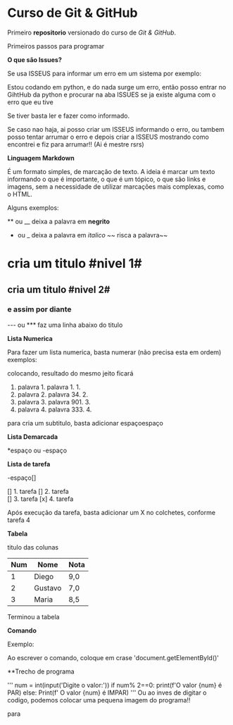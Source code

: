 # Curso de Git & GitHub
 Primeiro **repositorio** versionado do curso de *Git & GitHub*.

Primeiros passos para programar

**O que são Issues?** 

Se usa ISSEUS para informar um erro em um sistema por exemplo:

Estou codando em python, e do nada surge um erro, então posso entrar no GihtHub da python  e procurar
na aba ISSUES se ja existe alguma com o erro que eu tive

Se tiver basta ler e fazer como informado.

Se caso nao haja, ai posso criar um ISSEUS informando o erro, ou tambem posso tentar arrumar o erro e depois criar a ISSEUS mostrando como encontrei e fiz para arrumar!! (Ai é mestre rsrs)

**Linguagem Markdown**

É um formato simples, de marcação de texto.
A ideia é marcar um texto informando o que é importante, o que é um tópico, o que são links e imagens, sem a necessidade de utilizar marcações mais complexas, como o HTML.

Alguns exemplos:

** ou __ deixa a palavra em __negrito__
* ou _ deixa a palavra em *italico*
~~  risca a  palavra~~ 
# cria um titulo #nivel 1#
## cria um titulo #nivel 2#
### e assim por diante
--- ou *** faz uma linha abaixo do titulo 

**Lista Numerica** 

Para fazer um lista numerica, basta numerar (não precisa esta em ordem) exemplos:

colocando,        resultado         do mesmo jeito       ficará
1. palavra        1. palavra        1.                    1.
1. palavra        2. palavra        34.                   2.
1. palavra        3. palavra        901.                  3.
1. palavra        4. palavra        333.                  4. 

para cria um subtitulo, basta adicionar espaçoespaço  

**Lista Demarcada**

*espaço ou -espaço

**Lista de tarefa**

-espaço[]

[] 1. tarefa 
[] 2. tarefa    
[] 3. tarefa 
[x] 4. tarefa 

Após execução da tarefa, basta adicionar um X no colchetes, conforme tarefa 4

**Tabela**

titulo das colunas

Num | Nome | Nota
--- | --- | ---
1 | Diego | 9,0
2 | Gustavo| 7,0
3 | Maria | 8,5

Terminou a tabela

**Comando**

Exemplo:

Ao escrever o comando, coloque em crase  'document.getElementById()'


**Trecho de programa

'''
num = int(input('Digite o valor:'))
if num% 2==0:
 print(f'O valor {num} é PAR)
 else:
 Print(f' O valor {num} é IMPAR)
'''
Ou ao inves de digitar o codigo, podemos colocar uma pequena 
imagem do programa!! 


para

